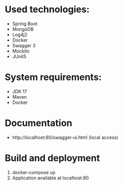 Used technologies:
=
- Spring Boot
- MongoDB
- Log4j2
- Docker
- Swagger 3
- Mockito
- JUnit5

System requirements:
=
- JDK 17
- Maven
- Docker


Documentation
=
- http://localhost:80/swagger-ui.html (local access)

Build and deployment
=
1. docker-compose up
2. Application available at localhost:80
